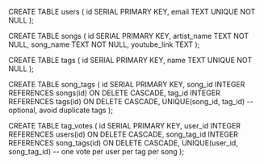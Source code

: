 
CREATE TABLE users (
    id SERIAL PRIMARY KEY,
    email TEXT UNIQUE NOT NULL
);

CREATE TABLE songs (
    id SERIAL PRIMARY KEY,
    artist_name TEXT NOT NULL,
    song_name TEXT NOT NULL,
    youtube_link TEXT
);

CREATE TABLE tags (
    id SERIAL PRIMARY KEY,
    name TEXT UNIQUE NOT NULL
);

CREATE TABLE song_tags (
    id SERIAL PRIMARY KEY,
    song_id INTEGER REFERENCES songs(id) ON DELETE CASCADE,
    tag_id INTEGER REFERENCES tags(id) ON DELETE CASCADE,
    UNIQUE(song_id, tag_id)  -- optional, avoid duplicate tags
);

CREATE TABLE tag_votes (
    id SERIAL PRIMARY KEY,
    user_id INTEGER REFERENCES users(id) ON DELETE CASCADE,
    song_tag_id INTEGER REFERENCES song_tags(id) ON DELETE CASCADE,
    UNIQUE(user_id, song_tag_id)  -- one vote per user per tag per song
);
